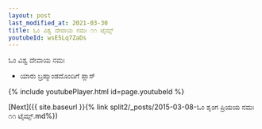 ```yaml
---
layout: post
last_modified_at: 2021-03-30
title: ಓಂ ವಿಶ್ವ ದೇವಾಯ ನಮಃ ೧೧ ಟೈಮ್ಸ್
youtubeId: wsE5Lq7ZaDs
---
```

 
 
 ಓಂ ವಿಶ್ವ ದೇವಾಯ ನಮಃ  
 
 -  ಯಾರು ಬ್ರಹ್ಮಾಂಡದೊಂದಿಗೆ ಪ್ಲಾಸ್ 
 
  
 
  
 
 
 
 
 
 


{% include youtubePlayer.html id=page.youtubeId %}
 
[Next]({{ site.baseurl }}{% link  split2/_posts/2015-03-08-ಓಂ ಶೃಂಗ ಪ್ರಿಯಯ ನಮಃ ೧೧ ಟೈಮ್ಸ್.md%})
 
